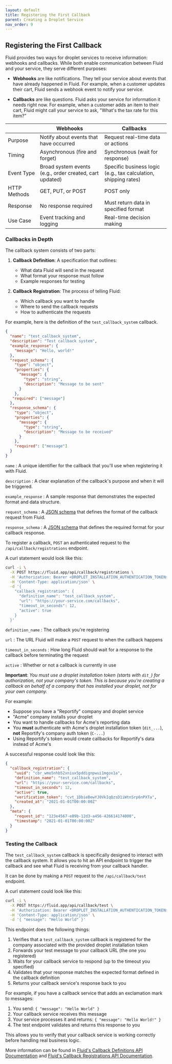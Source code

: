 ```yaml
---
layout: default
title: Registering the First Callback
parent: Creating a Droplet Service
nav_order: 9
---
```


## Registering the First Callback

Fluid provides two ways for droplet services to receive information: webhooks and callbacks. While both enable communication between Fluid and your service, they serve different purposes:

- **Webhooks** are like notifications. They tell your service about events that have already happened in Fluid. For example, when a customer updates their cart, Fluid sends a webhook event to notify your service.

- **Callbacks** are like questions. Fluid asks your service for information it needs right now. For example, when a customer adds an item to their cart, Fluid might call your service to ask, "What's the tax rate for this item?"

|    | Webhooks | Callbacks |
|---------|----------|-----------|
| Purpose | Notify about events that have occurred | Request real-time data or actions |
| Timing | Asynchronous (fire and forget) | Synchronous (wait for response) |
| Event Type | Broad system events (e.g., order created, cart updated) | Specific business logic (e.g., tax calculation, shipping rates) |
| HTTP Methods | GET, PUT, or POST | POST only |
| Response | No response required | Must return data in specified format |
| Use Case | Event tracking and logging | Real-time decision making |

### Callbacks in Depth
The callback system consists of two parts:

1. **Callback Definition**: A specification that outlines:
   - What data Fluid will send in the request
   - What format your response must follow
   - Example responses for testing

2. **Callback Registration**: The process of telling Fluid:
   - Which callback you want to handle
   - Where to send the callback requests
   - How to authenticate the requests

For example, here is the definition of the `test_callback_system` callback.
```json
{
  "name": "test_callback_system",
  "description": "Test callback system",
  "example_response": {
    "message": "Hello, world!"
  },
  "request_schema": {
    "type": "object",
    "properties": {
      "message": {
        "type": "string",
        "description": "Message to be sent"
      }
    },
   "required": ["message"]
  },
  "response_schema": {
    "type": "object",
    "properties": {
      "message": {
        "type": "string",
        "description": "Message to be received"
      }
    },
    "required": ["message"]
  }
}
```
`name`
: A unique identifier for the callback that you'll use when registering it with Fluid.

`description`
: A clear explanation of the callback's purpose and when it will be triggered.

`example_response`
: A sample response that demonstrates the expected format and data structure.

`request_schema`
: A [JSON schema](https://json-schema.org/) that defines the format of the callback request from Fluid.

`response_schema`
: A [JSON schema](https://json-schema.org/) that defines the required format for your callback response.

To register a callback, `POST` an authenticated request to the `/api/callback/registrations` endpoint.

A curl statement would look like this:
```bash
curl -i \
  -X POST https://fluid.app/api/callback/registrations \
  -H 'Authorization: Bearer <DROPLET_INSTALLATION_AUTHENTICATION_TOKEN>' \
  -H 'Content-Type: application/json' \
  -d '{
    "callback_registration": {
      "definition_name": "test_callback_system",
      "url": "https://your-service.com/callbacks",
      "timeout_in_seconds": 12,
      "active": true
    }
  }'
```

`definition_name`
: The callback you're registering

`url`
: The URL Fluid will make a `POST` request to when the callback happens

`timeout_in_seconds`
: How long Fluid should wait for a response to the callback before terminating the request

`active`
: Whether or not a callback is currently in use

**Important**: _You must use a droplet installation token (starts with `dit_`) for authorization, not your company's token. This is because you're creating a callback on behalf of a company that has installed your droplet, not for your own company._

For example:
- Suppose you have a "Reportify" company and droplet service
- "Acme" company installs your droplet
- You want to handle callbacks for Acme's reporting data
- You **must** authenticate with Acme's droplet installation token (`dit_...`), **not** Reportify's company auth token (`C-...`)
- Using Reportify's token would create callbacks for Reportify's data instead of Acme's

A successful response could look like this:
```json
{
  "callback_registration": {
    "uuid": "cbr_wmo5nhb52xniux5pddignpwui1mgox1a",
    "definition_name": "test_callback_system",
    "url": "https://your-service.com/callbacks",
    "timeout_in_seconds": 12,
    "active": true,
    "verification_token": "cvt_1DbieBewYJ0VkIqQzsD1iWtnSrp6nPXTa",
    "created_at": "2021-01-01T00:00:00Z"
  },
  "meta": {
    "request_id": "123e4567-e89b-12d3-a456-426614174000",
    "timestamp": "2021-01-01T00:00:00Z"
  }
}
```

### Testing the Callback

The `test_callback_system` callback is specifically designed to interact with the callback system. It allows you to hit an API endpoint to trigger the callback and see what Fluid is receiving from your callback handler.

It can be done by making a `POST` request to the `/api/callback/test` endpoint.

A curl statement could look like this:
```bash
curl -i \
  -X POST https://fluid.app/api/callback/test \
  -H 'Authorization: Bearer <DROPLET_INSTALLATION_AUTHENTICATION_TOKEN>' \
  -H 'Content-Type: application/json' \
  -d '{ "message": "Hello World" }'
```

This endpoint does the following things:
1. Verifies that a `test_callback_system` callback is registered for the company associated with the provided droplet installation token
2. Forwards your test message to your callback URL (the one you registered)
3. Waits for your callback service to respond (up to the timeout you specified)
4. Validates that your response matches the expected format defined in the callback definition
5. Returns your callback service's response back to you

For example, if you have a callback service that adds an exclamation mark to messages:
1. You send: `{ "message": "Hello World" }`
2. Your callback service receives this message
3. Your service processes it and returns: `{ "message": "Hello World!" }`
4. The test endpoint validates and returns this response to you

This allows you to verify that your callback service is working correctly before handling real business logic.

More information can be found in [Fluid's Callback Definitions API Documentation](https://fluid-commerce.redocly.app/docs/apis/swagger/callback-definitions) and [Fluid's Callback Registrations API Documentation](https://fluid-commerce.redocly.app/docs/apis/swagger/callback-registrations).
